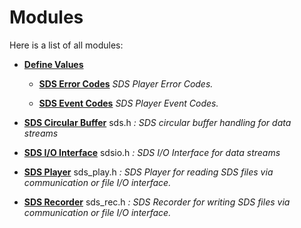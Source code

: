 
# Modules


Here is a list of all modules:


* [**Define Values**](group__Define.md) 
    

    * [**SDS Error Codes**](group__SDS__Errors.md) _SDS Player Error Codes._ 
        





    * [**SDS Event Codes**](group__SDS__Event__Codes.md) _SDS Player Event Codes._ 
        






* [**SDS Circular Buffer**](group__SDS__Circular__Buffer.md) sds.h _: SDS circular buffer handling for data streams_
    











* [**SDS I/O Interface**](group__SDS__IO__Interface.md) sdsio.h _: SDS I/O Interface for data streams_
    












* [**SDS Player**](group__SDS__Player.md) sds\_play.h _: SDS Player for reading SDS files via communication or file I/O interface._
    










* [**SDS Recorder**](group__SDS__Recorder.md) sds\_rec.h _: SDS Recorder for writing SDS files via communication or file I/O interface._
    









